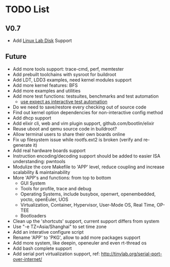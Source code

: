 
# TODO List

## V0.7

* Add [Linux Lab Disk](https://gitee.com/tinylab/linux-lab/issues/I31ZTK) Support

## Future

* Add more tools support: trace-cmd, perf, memtester
* Add prebuilt toolchains with sysroot for buildroot
* Add LDT, LDD3 examples, need kernel modules support
* Add more kernel features: BFS
* Add more examples and utilities
* Add more test functions: testsuites, benchmarks and test automation
  * [use expect as interactive test automation](https://fadeevab.com/how-to-setup-qemu-output-to-console-and-automate-using-shell-script/#3inputoutputthroughanamedpipefile)
* Do we need to save/restore every checking out of source code
* Find out kernel option dependencies for non-interactive config method
* Add dhcp support
* Add elixir cli, web and vim plugin support, github.com/bootlin/elixir
* Reuse uboot and qemu source code in buildroot?
* Allow terminal users to share their own boards online
* Fix up filesystem issue while rootfs.ext2 is broken (verify and re-generate it)
* Add real hardware boards support
* Instruction encoding/decoding support should be added to easier ISA understanding: pwntools
* Modulize the core Makefile to 'APP' level, reduce coupling and increase scalability & maintainability
* More 'APP's and functions: from top to bottom
  * GUI System
  * Tools for profile, trace and debug
  * Operating Systems, include busybox, openwrt, openembedded, yocto, openEuler, UOS
  * Virtualization, Container, Hypervisor, User-Mode OS, Real Time, OP-TEE
  * Bootloaders
* Clean up the 'shortcuts' support, current support differs from system
* Use "-e TZ=Asia/Shanghai" to set time zone
* Add an interative configure script
* Rename 'APP' to 'PKG', allow to add more packages support
* Add more system, like deepin, openeuler and even rt-thread os
* Add bash complete support
* Add serial port virtualization support, ref: http://tinylab.org/serial-port-over-internet/
